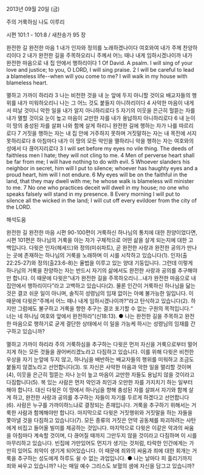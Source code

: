 2013년 09월 20일 (금)

주의 거룩하심 나도 이루리



시편 101:1 - 101:8 / 새찬송가 95 장


완전한 길 완전한 마음
1 내가 인자와 정의를 노래하겠나이다 여호와여 내가 주께 찬양하리이다 2 내가 완전한 길을 주목하오리니 주께서 어느 때나 내게 임하시겠나이까 내가 완전한 마음으로 내 집 안에서 행하리이다
1 Of David. A psalm. I will sing of your love and justice; to you, O LORD, I will sing praise. 2 I will be careful to lead a blameless life--when will you come to me? I will walk in my house with blameless heart.

멸하고 가까이 하리라
3 나는 비천한 것을 내 눈 앞에 두지 아니할 것이요 배교자들의 행위를 내가 미워하오리니 나는 그 어느 것도 붙들지 아니하리이다 4 사악한 마음이 내게서 떠날 것이니 악한 일을 내가 알지 아니하리로다 5 자기의 이웃을 은근히 헐뜯는 자를 내가 멸할 것이요 눈이 높고 마음이 교만한 자를 내가 용납하지 아니하리로다 6 내 눈이 이 땅의 충성된 자를 살펴 나와 함께 살게 하리니 완전한 길에 행하는 자가 나를 따르리로다 7 거짓을 행하는 자는 내 집 안에 거주하지 못하며 거짓말하는 자는 내 목전에 서지 못하리로다 8 아침마다 내가 이 땅의 모든 악인을 멸하리니 악을 행하는 자는 여호와의 성에서 다 끊어지리로다
3 I will set before my eyes no vile thing. The deeds of faithless men I hate; they will not cling to me. 4 Men of perverse heart shall be far from me; I will have nothing to do with evil. 5 Whoever slanders his neighbor in secret, him will I put to silence; whoever has haughty eyes and a proud heart, him will I not endure. 6 My eyes will be on the faithful in the land, that they may dwell with me; he whose walk is blameless will minister to me. 7 No one who practices deceit will dwell in my house; no one who speaks falsely will stand in my presence. 8 Every morning I will put to silence all the wicked in the land; I will cut off every evildoer from the city of the LORD.

해석도움





완전한 길 완전한 마음 
시편 90-100편이 거룩하신 하나님의 통치에 대한 찬양이었다면, 시편 101편은 하나님의 거룩을 아는 자가 구체적으로 어떤 삶을 살게 되는지에 대한 고백입니다. 다윗은 인자(헤세드)와 정의(미쉬파트), 곧 완전한 사랑과 완전한 공의가 만나는 곳에 존재하는 하나님의 거룩을 노래하며 이 시를 시작하고 있습니다(1). 인자(출 22:25-27)와 정의(출23:6-8)는 율법을 이루고 있는 양대 기둥입니다. 그런데 이렇게 하나님의 거룩을 찬양하는 자는 반드시 자기의 삶에서도 완전한 사랑과 공의를 추구해야만 합니다. 이 때문에 다윗은“내가 완전한 길을 주목하오리니...내가 완전한 마음으로 내 집안에서 행하리이다”라고 고백하고 있습니다(2). 물론 인간이 거룩하신 하나님을 닮는 것은 결코 쉬운 일이 아니며, 솔직히 성령님의 임재 없이는 아예 불가능한 일입니다. 이 때문에 다윗은“주께서 어느 때나 내게 임하시겠나이까?”라고 탄식하고 있습니다(2). 하지만 그럼에도 불구하고 거룩을 향한 추구는 결코 포기할 수 없는 구원의 목적입니다.“ 너는 네 하나님 여호와 앞에서 완전하라”(신18:13).
● 나는 완전한 길을 주목하고 완전한 마음으로 행하기로 굳게 결단한 상태에서 이 일을 가능케 하시는 성령님의 임재를 간구하고 있습니까?

멸하고 가까이 하리라 
주의 거룩하심을 추구하는 다윗은 먼저 자신을 거룩으로부터 멀어지게 하는 모든 것들을 끊어버리겠노라고 다짐하고 있습니다. 이를 위해 다윗은 비천한 우상을 자기 눈앞에 두지 않고, 하나님을 배반하는 배교자들의 행위를 미워하고 조금도 붙들지 않겠노라고 선언합니다(3). 또 자신은 사악한 마음과 악한 일을 멀리할 것이며(4), 이웃을 은근히 헐뜯는 자나 눈이 높고 마음이 교만한 자들도 용납지 않을 것이라고 다짐합니다(5). 복 있는 사람은 먼저 악인과 죄인과 오만한 자를 가지치기 하는 일부터 해야 합니다. 대신 다윗은 이 땅에서 하나님을 향해 충성된 자를 살펴서 자기와 함께 살게 하고, 완전한 사랑과 공의를 추구하는 자들이 자기를 두르게 하겠다고 선언합니다(6). 사람은 누구를 가까이하느냐로 결정되는 존재입니다. 거룩을 추구하기 위해서는 거룩한 사람과 함께해야만 합니다. 마지막으로 다윗은 거짓행위와 거짓말을 하는 자들을 쫓아낼 것을 다짐하고 있습니다(7). 모든 종류의 거짓은 언약 공동체를 파괴하려는 사탄에게 비집고 들어올 빌미를 제공하는 것입니다. 마지막으로 다윗은 이같은 악과의 싸움을 아침마다 계속할 것이며, 다 끊어질 때까지 그만두지 않을 것이라고 다짐하며 이 시를 마무리하고 있습니다. 빈집에 가만있어도 먼지가 생기는 것처럼, 타락한 인간에게는 가만히 있어도 죄악이 생기게 되어있습니다. 이 때문에 죄와의 싸움과 죄에 대한 회개는 거룩을 추구하는 성도에게 하루도 쉴 수 없는 과업입니다.
● 나는 날마다 피 흘리기까지 죄와 싸우고 있습니까? 나는 매일 예수 그리스도 보혈의 샘에 자신을 담그고 있습니까?